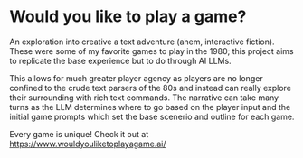 # Would you like to play a game?

An exploration into creative a text adventure (ahem, interactive fiction). These were some of my favorite games to play in the 1980; this project aims to replicate the base experience but to do through AI LLMs.

This allows for much greater player agency as players are no longer confined to the crude text parsers of the 80s and instead can really explore their surrounding with rich text commands. The narrative can take many turns as the LLM determines where to go based on the player input and the initial game prompts which set the base scenerio and outline for each game.

Every game is unique! Check it out at https://www.wouldyouliketoplayagame.ai/